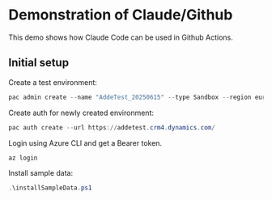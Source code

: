 # Demonstration of Claude/Github
This demo shows how Claude Code can be used in Github Actions.
## Initial setup
Create a test environment:
```powershell
pac admin create --name "AddeTest_20250615" --type Sandbox --region europe --currency USD --language 1033 --domain addetest
```

Create auth for newly created environment:
```powershell
pac auth create --url https://addetest.crm4.dynamics.com/
```
Login using Azure CLI and get a Bearer token.
```powershell
az login

```
Install sample data:
```powershell
.\installSampleData.ps1
```